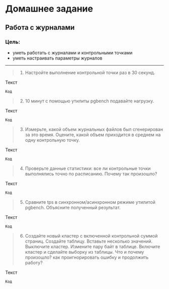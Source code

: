 # Домашнее задание
## Работа с журналами
### Цель:
* уметь работать с журналами и контрольными точками
* уметь настраивать параметры журналов
---
> 1. Настройте выполнение контрольной точки раз в 30 секунд.

Текст
```
Код
```
> 2. 10 минут c помощью утилиты pgbench подавайте нагрузку.

Текст
```
Код
```
> 3. Измерьте, какой объем журнальных файлов был сгенерирован за это время. Оцените, какой объем приходится в среднем на одну контрольную точку.

Текст
```
Код
```
> 4. Проверьте данные статистики: все ли контрольные точки выполнялись точно по расписанию. Почему так произошло?

Текст
```
Код
```
> 5. Сравните tps в синхронном/асинхронном режиме утилитой pgbench. Объясните полученный результат.

Текст
```
Код
```
> 6. Создайте новый кластер с включенной контрольной суммой страниц. Создайте таблицу. Вставьте несколько значений. Выключите кластер. Измените пару байт в таблице. Включите кластер и сделайте выборку из таблицы. Что и почему произошло? как проигнорировать ошибку и продолжить работу?

Текст
```
Код
```